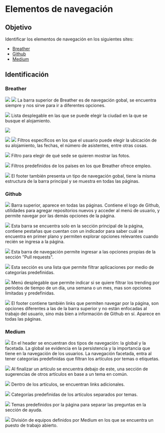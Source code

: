 # Elementos de navegación

## Objetivo

Identificar los elementos de navegación en los siguientes sites:

* [Breather](https://breather.com/ "Breather")
* [Github](https://github.com/ "Github")
* [Medium](https://medium.com/ "Medium")

## Identificación

### Breather

![](/assets/images/Breather/Diapositiva1.JPG)
![](assets/images/Breather/Diapositiva2.JPG)
La barra superior de Breather es de navegación gobal, se encuentra siempre y nos sirve para ir a diferentes opciones.

![](assets/images/Breather/Diapositiva3.JPG)
Lista desplegable en las que se puede elegir la ciudad en la que se busque el alojamiento.

![](assets/images/Breather/Diapositiva4.JPG)

![](assets/images/Breather/Diapositiva5.JPG)
![](assets/images/Breather/Diapositiva6.JPG)
Filtros específicos en los que el usuario puede elegir la ubicación de su alojamiento, las fechas, el número de asistentes, entre otras cosas.

![](assets/images/Breather/Diapositiva7.JPG)
Filtro para elegir de qué sede se quieren mostrar las fotos.

![](assets/images/Breather/Diapositiva8.JPG)
Filtros predefinidos de los países en los que Breather ofrece empleo.

![](assets/images/Breather/Diapositiva9.JPG)
El footer también presenta un tipo de navegación gobal, tiene la misma estructura de la barra principal y se muestra en todas las páginas.

### Github

![](assets/images/Github/Diapositiva1.JPG)
Barra superior, aparece en todas las páginas. Contiene el logo de Github, utilidades para agregar repositorios nuevos y acceder al menú de usuario, y permite navegar por las demás opciones de la página.

![](assets/images/Github/Diapositiva2.JPG)
Esta barra se encuentra solo en la sección principal de la página, contiene pestañas que cuentan con un indicador para saber cuál se encuentra en primer plano y permiten explorar opciones relevantes cuando recién se ingresa a la página.

![](assets/images/Github/Diapositiva3.JPG)
Esta barra de navegación permite ingresar a las opciones propias de la sección "Pull requests".

![](assets/images/Github/Diapositiva4.JPG)
Esta sección es una lista que permite filtrar aplicaciones por medio de categorías predefinidas.

![](assets/images/Github/Diapositiva5.JPG)
Menú desplegable que permite indicar si se quiere filtrar los trending por períodos de tiempo de un día, una semana o un mes, mas son opciones limitadas y predefinidas.

![](assets/images/Github/Diapositiva6.JPG)
El footer contiene también links que permiten navegar por la página, son opciones diferentes a las de la barra superior y no están enfocadas al trabajo del usuario, sino más bien a información de Github en sí. Aparece en todas las páginas.

### Medium

![](assets/images/Medium/Diapositiva1.JPG)
En el header se encuentran dos tipos de navegación: la global y la facetada. La global se evidencia en la persistencia y la importancia que tiene en la navegación de los usuarios. La navegación facetada, entra al tener categorías predefinidas que filtran los artículos por temas o etiquetas.

![](assets/images/Medium/Diapositiva2.JPG)
Al finalizar un artículo se encuentra debajo de este, una sección de sugerencias de otros artículos en base a un tema en común.

![](assets/images/Medium/Diapositiva3.JPG)
Dentro de los artículos, se encuentran links adicionales.

![](assets/images/Medium/Diapositiva4.JPG)
Categorías predefinidas de los artículos separados por temas.

![](assets/images/Medium/Diapositiva5.JPG)
Temas predefinidos por la página para separar las preguntas en la sección de ayuda.

![](assets/images/Medium/Diapositiva6.JPG)
División de equipos definidos por Medium en los que se encuentra un puesto de trabajo abierto.
